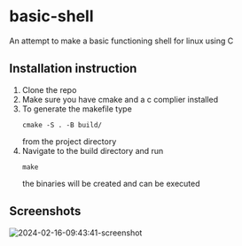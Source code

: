# basic-shell
An attempt to make a basic functioning shell for linux using C


## Installation instruction
1. Clone the repo
2. Make sure you have cmake and a c complier installed
3. To generate the makefile type
    ```
    cmake -S . -B build/
    ```
    from the project directory  
4. Navigate to the build directory and run
    ```
    make
    ```
    the binaries will be created and can be executed


## Screenshots
![2024-02-16-09:43:41-screenshot](https://github.com/AmlanJSarmah/basic-shell/assets/99042379/bbf2c081-d79a-437f-ada6-7010ed921c4e)
